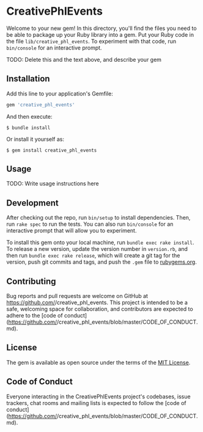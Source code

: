 # CreativePhlEvents

Welcome to your new gem! In this directory, you'll find the files you need to be able to package up your Ruby library into a gem. Put your Ruby code in the file `lib/creative_phl_events`. To experiment with that code, run `bin/console` for an interactive prompt.

TODO: Delete this and the text above, and describe your gem

## Installation

Add this line to your application's Gemfile:

```ruby
gem 'creative_phl_events'
```

And then execute:

    $ bundle install

Or install it yourself as:

    $ gem install creative_phl_events

## Usage

TODO: Write usage instructions here

## Development

After checking out the repo, run `bin/setup` to install dependencies. Then, run `rake spec` to run the tests. You can also run `bin/console` for an interactive prompt that will allow you to experiment.

To install this gem onto your local machine, run `bundle exec rake install`. To release a new version, update the version number in `version.rb`, and then run `bundle exec rake release`, which will create a git tag for the version, push git commits and tags, and push the `.gem` file to [rubygems.org](https://rubygems.org).

## Contributing

Bug reports and pull requests are welcome on GitHub at https://github.com/<github username>/creative_phl_events. This project is intended to be a safe, welcoming space for collaboration, and contributors are expected to adhere to the [code of conduct](https://github.com/<github username>/creative_phl_events/blob/master/CODE_OF_CONDUCT.md).


## License

The gem is available as open source under the terms of the [MIT License](https://opensource.org/licenses/MIT).

## Code of Conduct

Everyone interacting in the CreativePhlEvents project's codebases, issue trackers, chat rooms and mailing lists is expected to follow the [code of conduct](https://github.com/<github username>/creative_phl_events/blob/master/CODE_OF_CONDUCT.md).

